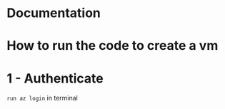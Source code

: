 # Documentation

# How to run the code to create a vm
# 1 - Authenticate 
`run az login` in terminal